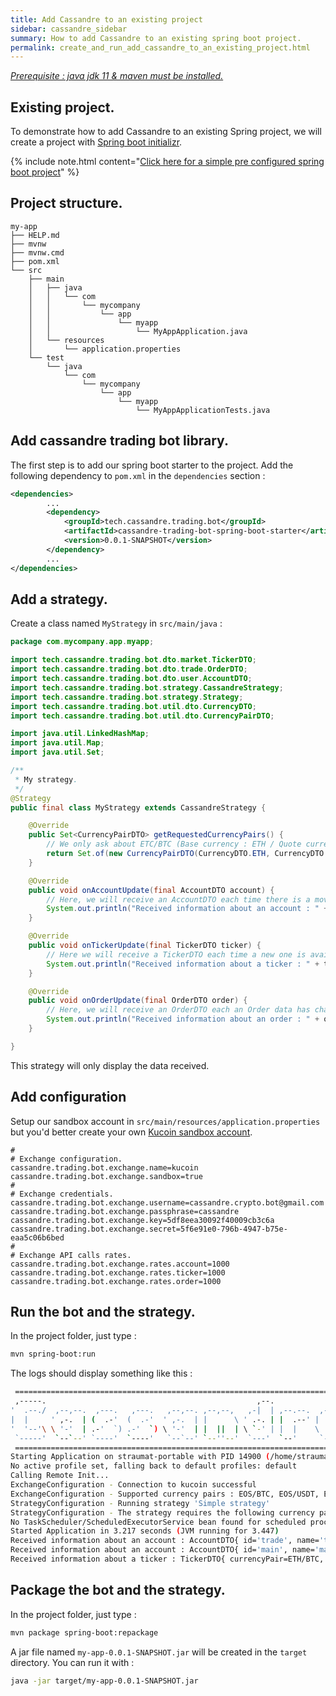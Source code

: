 ```yaml
---
title: Add Cassandre to an existing project
sidebar: cassandre_sidebar
summary: How to add Cassandre to an existing spring boot project.
permalink: create_and_run_add_cassandre_to_an_existing_project.html
---
```


*[Prerequisite : java jdk 11 & maven must be installed.](how_to_install_development_tools)*

## Existing project.
To demonstrate how to add Cassandre to an existing Spring project, we will create a project with [Spring boot initializr](https://start.spring.io/).

{% include note.html content="[Click here for a simple pre configured spring boot project](https://start.spring.io/#!type=maven-project&language=java&platformVersion=2.2.5.RELEASE&packaging=jar&jvmVersion=1.8&groupId=com.mycompany.app&artifactId=my-app&name=my-app&description=Demo%20project%20for%20Spring%20Boot&packageName=com.mycompany.app.my-app)" %}

## Project structure.
```
my-app
├── HELP.md
├── mvnw
├── mvnw.cmd
├── pom.xml
└── src
    ├── main
    │   ├── java
    │   │   └── com
    │   │       └── mycompany
    │   │           └── app
    │   │               └── myapp
    │   │                   └── MyAppApplication.java
    │   └── resources
    │       └── application.properties
    └── test
        └── java
            └── com
                └── mycompany
                    └── app
                        └── myapp
                            └── MyAppApplicationTests.java

```

## Add cassandre trading bot library.
The first step is to add our spring boot starter to the project. Add the following dependency to <code>pom.xml</code> in the <code>dependencies</code> section : 
```xml
<dependencies>
        ...
		<dependency>
			<groupId>tech.cassandre.trading.bot</groupId>
			<artifactId>cassandre-trading-bot-spring-boot-starter</artifactId>
			<version>0.0.1-SNAPSHOT</version>
		</dependency>
        ...
</dependencies>
```

## Add a strategy.
Create a class named <code>MyStrategy</code> in <code>src/main/java</code> : 
```java
package com.mycompany.app.myapp;

import tech.cassandre.trading.bot.dto.market.TickerDTO;
import tech.cassandre.trading.bot.dto.trade.OrderDTO;
import tech.cassandre.trading.bot.dto.user.AccountDTO;
import tech.cassandre.trading.bot.strategy.CassandreStrategy;
import tech.cassandre.trading.bot.strategy.Strategy;
import tech.cassandre.trading.bot.util.dto.CurrencyDTO;
import tech.cassandre.trading.bot.util.dto.CurrencyPairDTO;

import java.util.LinkedHashMap;
import java.util.Map;
import java.util.Set;

/**
 * My strategy.
 */
@Strategy
public final class MyStrategy extends CassandreStrategy {

	@Override
	public Set<CurrencyPairDTO> getRequestedCurrencyPairs() {
		// We only ask about ETC/BTC (Base currency : ETH / Quote currency : BTC).
		return Set.of(new CurrencyPairDTO(CurrencyDTO.ETH, CurrencyDTO.BTC));
	}

	@Override
	public void onAccountUpdate(final AccountDTO account) {
		// Here, we will receive an AccountDTO each time there is a move on our account.
		System.out.println("Received information about an account : " + account);
	}

	@Override
	public void onTickerUpdate(final TickerDTO ticker) {
		// Here we will receive a TickerDTO each time a new one is available.
		System.out.println("Received information about a ticker : " + ticker);
	}

	@Override
	public void onOrderUpdate(final OrderDTO order) {
		// Here, we will receive an OrderDTO each an Order data has changed in the exchange.
		System.out.println("Received information about an order : " + order);
	}

}
```
This strategy will only display the data received.

## Add configuration
Setup our sandbox account in  <code>src/main/resources/application.properties</code> but you'd better create your own [Kucoin sandbox account](how_to_create_an_exchange_sandbox_for_kucoin.html). 
```properties
#
# Exchange configuration.
cassandre.trading.bot.exchange.name=kucoin
cassandre.trading.bot.exchange.sandbox=true
#
# Exchange credentials.
cassandre.trading.bot.exchange.username=cassandre.crypto.bot@gmail.com
cassandre.trading.bot.exchange.passphrase=cassandre
cassandre.trading.bot.exchange.key=5df8eea30092f40009cb3c6a
cassandre.trading.bot.exchange.secret=5f6e91e0-796b-4947-b75e-eaa5c06b6bed
#
# Exchange API calls rates.
cassandre.trading.bot.exchange.rates.account=1000
cassandre.trading.bot.exchange.rates.ticker=1000
cassandre.trading.bot.exchange.rates.order=1000
```
  
## Run the bot and the strategy.
In the project folder, just type : 
```sh
mvn spring-boot:run
```
The logs should display something like this : 
```sh
 ==========================================================================
 ,-----.                                               ,--.
'  .--./  ,--,--.  ,---.   ,---.   ,--,--. ,--,--,   ,-|  | ,--.--.  ,---.
|  |     ' ,-.  | (  .-'  (  .-'  ' ,-.  | |      \ ' .-. | |  .--' | .-. :
'  '--'\ \ '-'  | .-'  `) .-'  `) \ '-'  | |  ||  | \ `-' | |  |    \   --.
 `-----'  `--`--' `----'  `----'   `--`--' `--''--'  `---'  `--'     `----'
 ==========================================================================
Starting Application on straumat-portable with PID 14900 (/home/straumat/tmp/tmp2/my-app/target/classes started by straumat in /home/straumat/tmp/tmp2/my-app)
No active profile set, falling back to default profiles: default
Calling Remote Init...
ExchangeConfiguration - Connection to kucoin successful
ExchangeConfiguration - Supported currency pairs : EOS/BTC, EOS/USDT, EOS/ETH, LTC/USDT, LTC/ETH, LTC/BTC, KCS/USDT, KCS/ETH, KCS/BTC, ETH/USDT, BTC/USDT, ETH/BTC, XRP/BTC, XRP/USDT, XRP/ETH
StrategyConfiguration - Running strategy 'Simple strategy'
StrategyConfiguration - The strategy requires the following currency pair(s) : ETH/BTC
No TaskScheduler/ScheduledExecutorService bean found for scheduled processing
Started Application in 3.217 seconds (JVM running for 3.447)
Received information about an account : AccountDTO{ id='trade', name='trade', balances={BTC=BalanceDTO{ currency=BTC, total=0.99999534, available=0.99999533, frozen=1E-8, loaned=0, borrowed=0, withdrawing=0, depositing=0}, ETH=BalanceDTO{ currency=ETH, total=10.0002, available=10.0001, frozen=0.0001, loaned=0, borrowed=0, withdrawing=0, depositing=0}}}
Received information about an account : AccountDTO{ id='main', name='main', balances={BTC=BalanceDTO{ currency=BTC, total=0, available=0, frozen=0, loaned=0, borrowed=0, withdrawing=0, depositing=0}, ETH=BalanceDTO{ currency=ETH, total=0, available=0, frozen=0, loaned=0, borrowed=0, withdrawing=0, depositing=0}, KCS=BalanceDTO{ currency=KCS, total=1000, available=1000, frozen=0, loaned=0, borrowed=0, withdrawing=0, depositing=0}}}
Received information about a ticker : TickerDTO{ currencyPair=ETH/BTC, open=null, last=0.025083, bid=0.025041, ask=0.025088, high=0.025645, low=0.025019, vwap=null, volume=26731.9949959, quoteVolume=677.6588868165302, bidSize=null, askSize=null, timestamp=2020-03-11T15:27:22.038+01:00[Europe/Paris]}
```

## Package the bot and the strategy.
In the project folder, just type : 
```sh
mvn package spring-boot:repackage
```
A jar file named <code>my-app-0.0.1-SNAPSHOT.jar</code> will be created in the <code>target</code> directory. You can run it with : 
```sh
java -jar target/my-app-0.0.1-SNAPSHOT.jar
```

